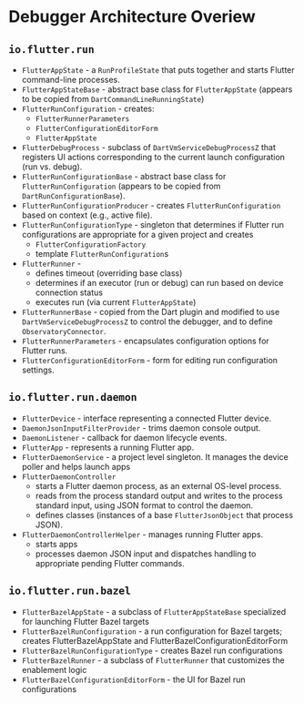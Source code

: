 # Debugger Architecture Overiew

## `io.flutter.run`

* `FlutterAppState` - a `RunProfileState` that puts together and starts Flutter command-line processes.
* `FlutterAppStateBase` - abstract base class for `FlutterAppState` (appears to be copied from
  `DartCommandLineRunningState`)
* `FlutterRunConfiguration` - creates:
  * `FlutterRunnerParameters`
  * `FlutterConfigurationEditorForm`
  * `FlutterAppState`
* `FlutterDebugProcess` -  subclass of `DartVmServiceDebugProcessZ` that registers UI actions corresponding
  to the current launch configuration (run vs. debug).
* `FlutterRunConfigurationBase` - abstract base class for `FlutterRunConfiguration` (appears to be
  copied from `DartRunConfigurationBase`).
* `FlutterRunConfigurationProducer` - creates `FlutterRunConfiguration` based on context (e.g.,
  active file).
* `FlutterRunConfigurationType` - singleton that determines if Flutter run configurations are
  appropriate for a given project and creates
  * `FlutterConfigurationFactory`
  * template `FlutterRunConfiguration`s
* `FlutterRunner` -
  * defines timeout (overriding base class)
  * determines if an executor (run or debug) can run based on device connection status
  * executes run (via current `FlutterAppState`)
* `FlutterRunnerBase` - copied from the Dart plugin and modified to use `DartVmServiceDebugProcessZ`
  to control the debugger, and to define `ObservatoryConnector`.
* `FlutterRunnerParameters` - encapsulates configuration options for Flutter runs.
* `FlutterConfigurationEditorForm` - form for editing run configuration settings.

## `io.flutter.run.daemon`

* `FlutterDevice` - interface representing a connected Flutter device.
* `DaemonJsonInputFilterProvider` - trims daemon console output.
* `DaemonListener` - callback for daemon lifecycle events.
* `FlutterApp` - represents a running Flutter app.
* `FlutterDaemonService` - a project level singleton. It manages the device poller and
    helps launch apps
* `FlutterDaemonController`
  * starts a Flutter daemon process, as an external OS-level process.
  * reads from the process standard output and writes to the process standard input, using JSON
    format to control the daemon.
  * defines classes (instances of a base `FlutterJsonObject` that process JSON).
* `FlutterDaemonControllerHelper` - manages running Flutter apps.
  * starts apps
  * processes daemon JSON input and dispatches handling to appropriate pending Flutter commands.

## `io.flutter.run.bazel`

* `FlutterBazelAppState` - a subclass of `FlutterAppStateBase` specialized for launching Flutter Bazel targets
* `FlutterBazelRunConfiguration` - a run configuration for Bazel targets; creates FlutterBazelAppState and FlutterBazelConfigurationEditorForm
* `FlutterBazelRunConfigurationType` - creates Bazel run configurations
* `FlutterBazelRunner` - a subclass of `FlutterRunner` that customizes the enablement logic
* `FlutterBazelConfigurationEditorForm` - the UI for Bazel run configurations
